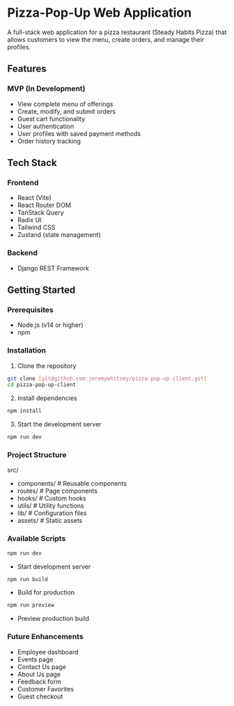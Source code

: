 # Pizza-Pop-Up Web Application

A full-stack web application for a pizza restaurant (Steady Habits Pizza) that allows customers to view the menu, create orders, and manage their profiles.

## Features

### MVP (In Development)
- View complete menu of offerings
- Create, modify, and submit orders
- Guest cart functionality
- User authentication
- User profiles with saved payment methods
- Order history tracking

## Tech Stack

### Frontend
- React (Vite)
- React Router DOM
- TanStack Query
- Radix UI
- Tailwind CSS
- Zustand (state management)

### Backend
- Django REST Framework

## Getting Started

### Prerequisites
- Node.js (v14 or higher)
- npm

### Installation
1. Clone the repository
```bash
git clone [git@github.com:jeremywhitney/pizza-pop-up-client.git]
cd pizza-pop-up-client
```
2. Install dependencies
```bash
npm install
```
3. Start the development server
```bash
npm run dev
```

### Project Structure
src/
- components/      # Reusable components
- routes/          # Page components
- hooks/           # Custom hooks
- utils/           # Utility functions
- lib/             # Configuration files
- assets/          # Static assets

### Available Scripts
```bash
npm run dev
``` 
- Start development server
```bash
npm run build
``` 
- Build for production
```bash
npm run preview
``` 
- Preview production build

### Future Enhancements
- Employee dashboard
- Events page
- Contact Us page
- About Us page
- Feedback form
- Customer Favorites
- Guest checkout